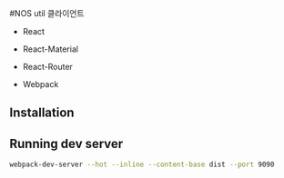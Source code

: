 #NOS util 클라이언트
* React
* React-Material
* React-Router

* Webpack


## Installation

## Running dev server
```bash
webpack-dev-server --hot --inline --content-base dist --port 9090
```
